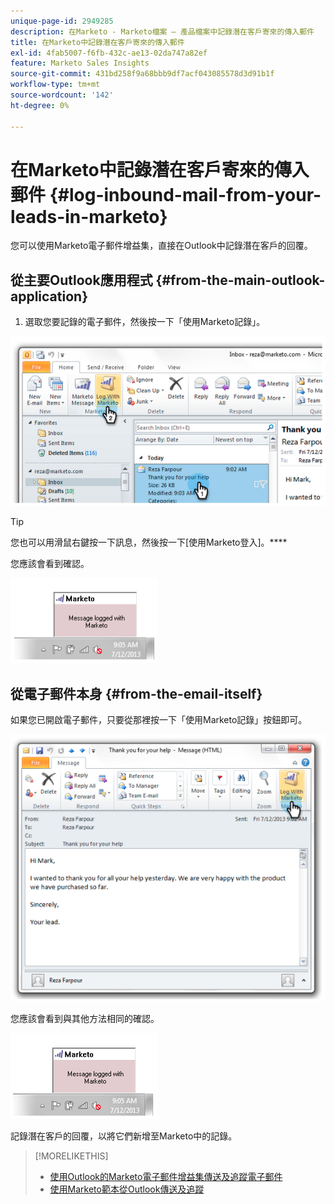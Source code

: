```yaml
---
unique-page-id: 2949285
description: 在Marketo - Marketo檔案 — 產品檔案中記錄潛在客戶寄來的傳入郵件
title: 在Marketo中記錄潛在客戶寄來的傳入郵件
exl-id: 4fab5007-f6fb-432c-ae13-02da747a82ef
feature: Marketo Sales Insights
source-git-commit: 431bd258f9a68bbb9df7acf043085578d3d91b1f
workflow-type: tm+mt
source-wordcount: '142'
ht-degree: 0%

---
```


# 在Marketo中記錄潛在客戶寄來的傳入郵件 {#log-inbound-mail-from-your-leads-in-marketo}

您可以使用Marketo電子郵件增益集，直接在Outlook中記錄潛在客戶的回覆。

## 從主要Outlook應用程式 {#from-the-main-outlook-application}

1. 選取您要記錄的電子郵件，然後按一下「使用Marketo記錄」。

![](assets/image2014-9-23-17-3a12-3a44.png)

>[!TIP]
>
>您也可以用滑鼠右鍵按一下訊息，然後按一下[使用Marketo登入]。****

您應該會看到確認。

![](assets/image2014-9-23-17-3a13-3a39.png)

## 從電子郵件本身 {#from-the-email-itself}

如果您已開啟電子郵件，只要從那裡按一下「使用Marketo記錄」按鈕即可。

![](assets/image2014-9-23-17-3a14-3a14.png)

您應該會看到與其他方法相同的確認。

![](assets/image2014-9-23-17-3a14-3a29.png)

記錄潛在客戶的回覆，以將它們新增至Marketo中的記錄。

>[!MORELIKETHIS]
>
>* [使用Outlook的Marketo電子郵件增益集傳送及追蹤電子郵件](/help/marketo/product-docs/marketo-sales-insight/msi-outlook-plugin/send-and-track-an-email-with-the-email-add-in-for-outlook.md)
>* [使用Marketo範本從Outlook傳送及追蹤](/help/marketo/product-docs/marketo-sales-insight/msi-outlook-plugin/send-and-track-from-outlook-using-a-marketo-template.md)
